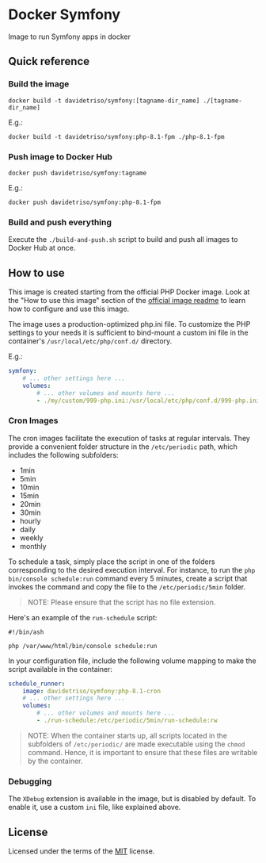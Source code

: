 # Docker Symfony

Image to run Symfony apps in docker

## Quick reference

### Build the image

```
docker build -t davidetriso/symfony:[tagname-dir_name] ./[tagname-dir_name]
```

E.g.:

```
docker build -t davidetriso/symfony:php-8.1-fpm ./php-8.1-fpm
```

### Push image to Docker Hub

```
docker push davidetriso/symfony:tagname
```

E.g.:

```
docker push davidetriso/symfony:php-8.1-fpm
```

###  Build and push everything

Execute the `./build-and-push.sh` script to build and push all images to Docker Hub at once.


## How to use

This image is created starting from the official PHP Docker image. Look at the "How to use this image" section of the [official image readme](https://hub.docker.com/_/php) to learn how to configure and use this image.

The image uses a production-optimized php.ini file. To customize the PHP settings to your needs it is sufficient to bind-mount a custom ini file in the container's `/usr/local/etc/php/conf.d/` directory.

E.g.:

```yaml
symfony:
    # ... other settings here ...
    volumes:
        # ... other volumes and mounts here ...
        - ./my/custom/999-php.ini:/usr/local/etc/php/conf.d/999-php.ini:ro
```

### Cron Images

The cron images facilitate the execution of tasks at regular intervals. They provide a convenient folder structure in the `/etc/periodic` path, which includes the following subfolders:

* 1min
* 5min
* 10min
* 15min
* 20min
* 30min
* hourly
* daily
* weekly
* monthly

To schedule a task, simply place the script in one of the folders corresponding to the desired execution interval.
For instance, to run the `php bin/console schedule:run` command every 5 minutes, create a script that invokes the command and copy the file to the `/etc/periodic/5min` folder. 

> NOTE: Please ensure that the script has no file extension.


Here's an example of the `run-schedule` script:

```ash
#!/bin/ash

php /var/www/html/bin/console schedule:run
```

In your configuration file, include the following volume mapping to make the script available in the container:

```yaml
schedule_runner:
    image: davidetriso/symfony:php-8.1-cron
    # ... other settings here ...
    volumes:
        # ... other volumes and mounts here ...
        - ./run-schedule:/etc/periodic/5min/run-schedule:rw
```

> NOTE: When the container starts up, all scripts located in the subfolders of `/etc/periodic/` are made executable using the `chmod` command. Hence, it is important to ensure that these files are writable by the container.

### Debugging

The `XDebug` extension is available in the image, but is disabled by default. To enable it, use a custom `ini` file, like explained above.


## License

Licensed under the terms of the [MIT](LICENSE) license.
